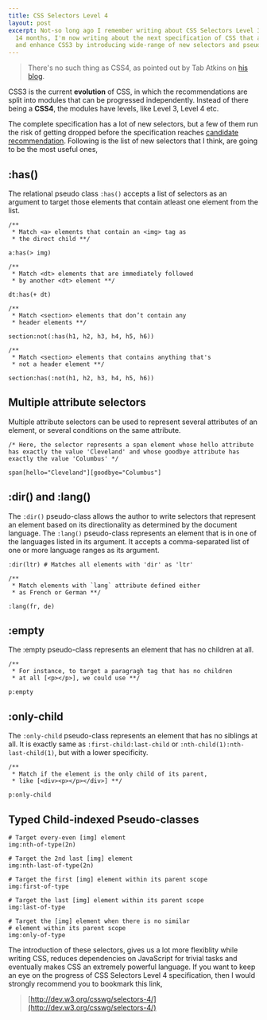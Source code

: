 ```yaml
---
title: CSS Selectors Level 4
layout: post
excerpt: Not-so long ago I remember writing about CSS Selectors Level 3. Fast-forward
  14 months, I'm now writing about the next specification of CSS that aims to improve
  and enhance CSS3 by introducing wide-range of new selectors and pseudo-classes.
---
```


> There's no such thing as CSS4, as pointed out by Tab Atkins on [his blog](http://www.xanthir.com/b4Ko0).

CSS3 is the current **evolution** of CSS, in which the recommendations are split into modules that 
can be progressed independently. Instead of there being a **CSS4**, the modules have levels, like Level 3, Level 4 etc.

The complete specification has a lot of new selectors, but a few of them run the risk of getting dropped before the 
specification reaches [candidate recommendation](http://stackoverflow.com/questions/2864202/difference-between-the-proposed-recommendation-and-the-candidate-recommendati). 
Following is the list of new selectors that I think, are going to be the most useful ones,

<!-- more -->

## :has()

The relational pseudo class `:has()` accepts a list of selectors as an argument to target those elements that contain 
atleast one element from the list.

```
/**
 * Match <a> elements that contain an <img> tag as 
 * the direct child **/
 
a:has(> img)

/**
 * Match <dt> elements that are immediately followed 
 * by another <dt> element **/

dt:has(+ dt)

/**
 * Match <section> elements that don’t contain any 
 * header elements **/
 
section:not(:has(h1, h2, h3, h4, h5, h6))

/**
 * Match <section> elements that contains anything that's 
 * not a header element **/

section:has(:not(h1, h2, h3, h4, h5, h6))
```  
 
## Multiple attribute selectors

Multiple attribute selectors can be used to represent several attributes of an element, or several conditions on the same attribute. 

```
/* Here, the selector represents a span element whose hello attribute 
has exactly the value 'Cleveland' and whose goodbye attribute has 
exactly the value 'Columbus' */

span[hello="Cleveland"][goodbye="Columbus"]
``` 

## :dir() and :lang()

The `:dir()` pseudo-class allows the author to write selectors that represent an element based on its 
directionality as determined by the document language. The `:lang()` pseudo-class represents an element 
that is in one of the languages listed in its argument. It accepts a comma-separated list of one or more 
language ranges as its argument.

```
:dir(ltr) # Matches all elements with 'dir' as 'ltr'

/**
 * Match elements with `lang` attribute defined either 
 * as French or German **/

:lang(fr, de) 
``` 

## :empty

The :empty pseudo-class represents an element that has no children at all.

```
/**
 * For instance, to target a paragragh tag that has no children 
 * at all [<p></p>], we could use **/

p:empty
``` 

## :only-child

The `:only-child` pseudo-class represents an element that has no siblings at all. It is exactly same as 
`:first-child:last-child` or `:nth-child(1):nth-last-child(1)`, but with a lower specificity.

```
/** 
 * Match if the element is the only child of its parent, 
 * like [<div><p></p></div>] **/

p:only-child
``` 

## Typed Child-indexed Pseudo-classes

```
# Target every-even [img] element
img:nth-of-type(2n) 

# Target the 2nd last [img] element
img:nth-last-of-type(2n)

# Target the first [img] element within its parent scope
img:first-of-type

# Target the last [img] element within its parent scope
img:last-of-type

# Target the [img] element when there is no similar 
# element within its parent scope
img:only-of-type
```

The introduction of these selectors, gives us a lot more flexiblity while writing CSS, reduces dependencies 
on JavaScript for trivial tasks and eventually makes CSS an extremely powerful language. If you want to keep an 
eye on the progress of CSS Selectors Level 4 specification, then I would strongly recommend you to bookmark this link, 

> [http://dev.w3.org/csswg/selectors-4/](http://dev.w3.org/csswg/selectors-4/)
